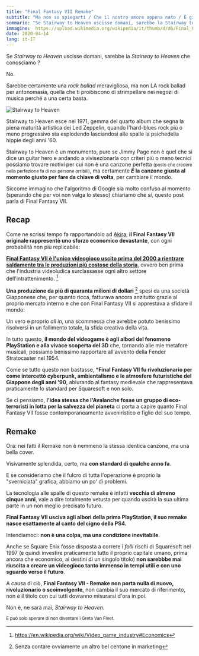 ```yaml
---
title: "Final Fantasy VII Remake"
subtitle: "Ma non so spiegarti / Che il nostro amore appena nato / È già finito"
sommario: "Se Stairway to Heaven uscisse domani, sarebbe la Stairway to Heaven che conosciamo? No"
immagine:  https://upload.wikimedia.org/wikipedia/it/thumb/d/d6/Final_Fantasy_VII_Remake_logo.PNG/1024px-Final_Fantasy_VII_Remake_logo.PNG
date: 2020-04-14
lang: it-IT
---
```


Se _Stairway to Heaven_ uscisse domani, sarebbe la _Stairway to Heaven_ che conosciamo ?

No.

Sarebbe certamente una _rock ballad_ meravigliosa, ma non LA rock ballad per antonomasia, quella che ti proibiscono di strimpellare nei negozi di musica perché a una certa basta.

<img src="https://qph.fs.quoracdn.net/main-qimg-9aa17375c26431ba78580e4cf4408c1c" alt="Stairway to Heaven">

Stairway to Heaven esce nel 1971, gemma del quarto album che segna la piena maturità artistica dei Led Zeppelin, quando l'hard-blues rock più o meno progressivo sta esplodendo lasciandosi alle spalle la psichedelia hippie degli anni '60.

Stairway to Heaven è un monumento, pure se Jimmy Page non è quel che si dice un guitar hero e andando a vivisezionarla con criteri più o meno tecnici possiamo trovare motivi per cui non è una canzone perfetta <small>(posto che credere nella perfezione fa di noi persone orribili)</small>, ma certamente **_È_ la canzone giusta al momento giusto per fare da chiave di volta**, per cambiare il mondo.

Siccome immagino che l'algoritmo di Google sia molto confuso al momento (sperando che per voi non valga lo stesso) chiariamo che _sì_, questo post parla di Final Fantasy VII.

## Recap

Come ne scrissi tempo fa rapportandolo ad [Akira](/posts/ita/akira-e-final-fantasy-vii/), **il Final Fantasy VII originale rappresentò uno sforzo economico devastante**, con ogni probabilità non più replicabile:

[**Final Fantasy VII è l'unico videogioco uscito prima del 2000 a rientrare saldamente tra le produzioni più costose della storia**](https://en.wikipedia.org/wiki/List_of_most_expensive_video_games_to_develop), ovvero ben prima che l'industria videoludica surclassasse ogni altro settore dell'intrattenimento. [^soldi]

[^soldi]: https://en.wikipedia.org/wiki/Video_game_industry#Economics

**Una produzione da più di quaranta milioni di dollari** [^spese] spesi da una società Giapponese che, per quanto ricca, fatturava ancora anzitutto grazie al proprio mercato interno e che con Final Fantasy VII si apprestava a sfidare il mondo: 

[^spese]: Senza contare ovviamente un altro bel centone in marketing

Un vero e proprio _all in_, una scommessa che avrebbe potuto benissimo risolversi in un fallimento totale, la sfida creativa della vita.

In tutto questo, **il mondo del videogame è agli albori del fenomeno PlayStation e alla vivace scoperta del 3D** che, tornando alle mie metafore musicali, possiamo benissimo rapportare all'avvento della Fender Stratocaster nel 1954.

Come se tutto questo non bastasse, ***Final Fantasy VII fu rivoluzionario per come intercettò cyberpunk, ambientalismo e le atmosfere futuristiche del Giappone degli anni '90**, abiurando al fantasy medievale che rappresentava praticamente lo standard per Squaresoft e non solo.

Se ci pensiamo, **l'idea stessa che l'Avalanche fosse un gruppo di eco-terroristi in lotta per la salvezza del pianeta** ci porta a capire quanto Final Fantasy VII fosse contemporaneamente avveniristico e figlio del suo tempo.

## Remake 

Ora: nei fatti il Remake non è nemmeno la stessa identica canzone, ma una bella cover.

Visivamente splendida, certo, ma **con standard di qualche anno fa**.

E se consideriamo che il fulcro di tutta l'operazione è proprio la "sverniciata" grafica, abbiamo un po' di problemi. 

La tecnologia alle spalle di questo remake è infatti **vecchia di almeno cinque anni**, vale a dire totalmente vetusta per quando uscirà la sua ultima parte in un non meglio precisato futuro.

**Final Fantasy VII usciva agli albori della prima PlayStation, il suo remake nasce esattamente al canto del cigno della PS4.**

Intendiamoci: **non è una colpa, ma una condizione inevitabile**.

Anche se Square Enix fosse disposta a correre i _folli_ rischi di Squaresoft nel 1997 (e quindi investire praticamente tutto il proprio capitale umano, prima ancora che economico, ai destini di un singolo titolo) **non sarebbbe mai riuscita a creare un videogioco tanto immenso in tempi utili e con uno sguardo verso il futuro**.

A causa di ciò, **Final Fantasy VII - Remake non porta nulla di nuovo, rivoluzionario o scoinvolgente**, non cambia il suo mercato di riferimento, non è il titolo con cui tutti dovranno misurarsi d'ora in poi.

Non è, ne sarà mai, _Stairway to Heaven_.

<small>E può solo sperare di non diventare i Greta Van Fleet.</small>

